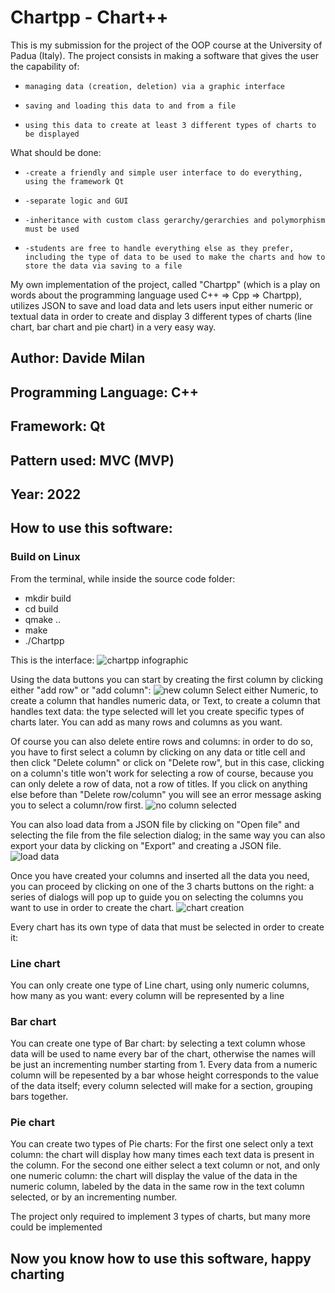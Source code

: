 # Chartpp - Chart++


This is my submission for the project of the OOP course at the University of Padua (Italy).
The project consists in making a software that gives the user the capability of:
*     managing data (creation, deletion) via a graphic interface
*     saving and loading this data to and from a file
*     using this data to create at least 3 different types of charts to be displayed

What should be done:
*     -create a friendly and simple user interface to do everything, using the framework Qt
*     -separate logic and GUI
*     -inheritance with custom class gerarchy/gerarchies and polymorphism must be used
*     -students are free to handle everything else as they prefer, including the type of data to be used to make the charts and how to store the data via saving to a file

My own implementation of the project, called "Chartpp" (which is a play on words about the programming language used C++ => Cpp => Chartpp), utilizes JSON to save and load data
and lets users input either numeric or textual data in order to create and display 3 different types of charts (line chart, bar chart and pie chart) in a very easy way.



Author:  Davide Milan
---------------------------------------------------------------- 
Programming Language: C++
---------------------------------------------------------------- 
Framework: Qt  
---------------------------------------------------------------- 
Pattern used: MVC (MVP)
----------------------------------------------------------------   
Year: 2022
----------------------------------------------------------------  

## How to use this software:
### Build on Linux
From the terminal, while inside the source code folder:
*	mkdir build
*	cd build
*	qmake ..
*	make
*	./Chartpp

This is the interface:
![chartpp infographic](https://user-images.githubusercontent.com/95528465/182260905-8bc5e589-cc9d-4b67-97f5-f647160b7c2c.png)

Using the data buttons you can start by creating the first column by clicking either "add row" or "add column":
![new column](https://user-images.githubusercontent.com/95528465/182431017-218519c7-94a2-48b4-aa2e-8415fb600ce9.png)
Select either Numeric, to create a column that handles numeric data, or Text, to create a column that handles text data: the type selected will let you create specific types of charts later.
You can add as many rows and columns as you want.

Of course you can also delete entire rows and columns: in order to do so, you have to first select a column by clicking on any data or title cell and then click "Delete column" or click on "Delete row", but in this case, clicking on a column's title won't work for selecting a row of course, because you can only delete a row of data, not a row of titles.
If you click on anything else before than "Delete row/column" you will see an error message asking you to select a column/row first.
![no column selected](https://user-images.githubusercontent.com/95528465/182441121-9bde8037-4d9d-4728-9e00-2cff0b1473a8.png)

You can also load data from a JSON file by clicking on "Open file" and selecting the file from the file selection dialog; in the same way you can also export your data by clicking on "Export" and creating a JSON file.
![load data](https://user-images.githubusercontent.com/95528465/182432807-98cf62cb-26a9-4de1-8ba9-b51c7a7a499f.png)

Once you have created your columns and inserted all the data you need, you can proceed by clicking on one of the 3 charts buttons on the right: a series of dialogs will pop up to guide you on selecting the columns you want to use in order to create the chart.
![chart creation](https://user-images.githubusercontent.com/95528465/182433694-e5893a9e-55af-4bbf-802b-d3fc165efdf7.png)

Every chart has its own type of data that must be selected in order to create it:
### Line chart
You can only create one type of Line chart, using only numeric columns, how many as you want: every column will be represented by a line

### Bar chart
You can create one type of Bar chart: by selecting a text column whose data will be used to name every bar of the chart, otherwise the names will be just an incrementing number starting from 1.
Every data from a numeric column will be repesented by a bar whose height corresponds to the value of the data itself; every column selected will make for a section, grouping bars together.

### Pie chart
You can create two types of Pie charts:
For the first one select only a text column: the chart will display how many times each text data is present in the column.
For the second one either select a text column or not, and only one numeric column: the chart will display the value of the data in the numeric column, labeled by the data in the same row in the text column selected, or by an incrementing number.

The project only required to implement 3 types of charts, but many more could be implemented

## Now you know how to use this software, happy charting
